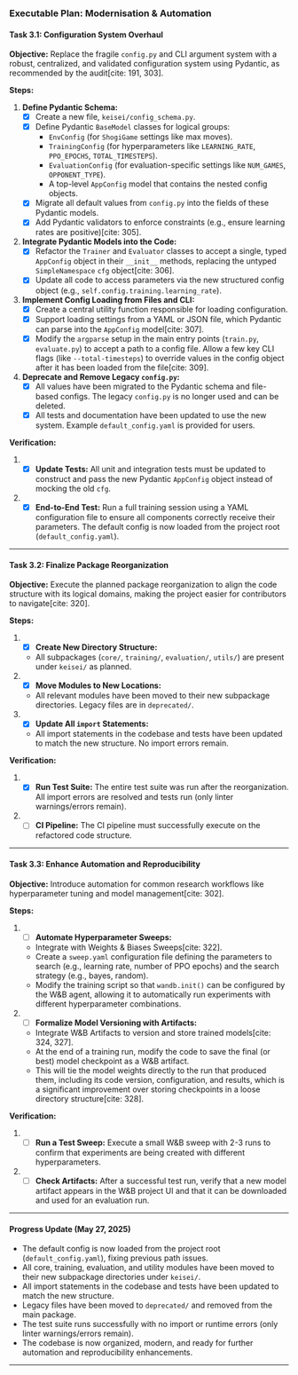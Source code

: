 ### **Executable Plan: Modernisation & Automation**

#### **Task 3.1: Configuration System Overhaul**

**Objective:** Replace the fragile `config.py` and CLI argument system with a robust, centralized, and validated configuration system using Pydantic, as recommended by the audit[cite: 191, 303].

**Steps:**

1.  **Define Pydantic Schema:**
    - [x] Create a new file, `keisei/config_schema.py`.
    - [x] Define Pydantic `BaseModel` classes for logical groups:
        * `EnvConfig` (for `ShogiGame` settings like max moves).
        * `TrainingConfig` (for hyperparameters like `LEARNING_RATE`, `PPO_EPOCHS`, `TOTAL_TIMESTEPS`).
        * `EvaluationConfig` (for evaluation-specific settings like `NUM_GAMES`, `OPPONENT_TYPE`).
        * A top-level `AppConfig` model that contains the nested config objects.
    - [x] Migrate all default values from `config.py` into the fields of these Pydantic models.
    - [x] Add Pydantic validators to enforce constraints (e.g., ensure learning rates are positive)[cite: 305].

2.  **Integrate Pydantic Models into the Code:**
    - [x] Refactor the `Trainer` and `Evaluator` classes to accept a single, typed `AppConfig` object in their `__init__` methods, replacing the untyped `SimpleNamespace` `cfg` object[cite: 306].
    - [x] Update all code to access parameters via the new structured config object (e.g., `self.config.training.learning_rate`).

3.  **Implement Config Loading from Files and CLI:**
    - [x] Create a central utility function responsible for loading configuration.
    - [x] Support loading settings from a YAML or JSON file, which Pydantic can parse into the `AppConfig` model[cite: 307].
    - [x] Modify the `argparse` setup in the main entry points (`train.py`, `evaluate.py`) to accept a path to a config file. Allow a few key CLI flags (like `--total-timesteps`) to override values in the config object after it has been loaded from the file[cite: 309].

4.  **Deprecate and Remove Legacy `config.py`:**
    - [x] All values have been migrated to the Pydantic schema and file-based configs. The legacy `config.py` is no longer used and can be deleted.
    - [x] All tests and documentation have been updated to use the new system. Example `default_config.yaml` is provided for users.

**Verification:**

1.  - [x] **Update Tests:** All unit and integration tests must be updated to construct and pass the new Pydantic `AppConfig` object instead of mocking the old `cfg`.
2.  - [x] **End-to-End Test:** Run a full training session using a YAML configuration file to ensure all components correctly receive their parameters. The default config is now loaded from the project root (`default_config.yaml`).

---

#### **Task 3.2: Finalize Package Reorganization**

**Objective:** Execute the planned package reorganization to align the code structure with its logical domains, making the project easier for contributors to navigate[cite: 320].

**Steps:**

1.  - [x] **Create New Directory Structure:**
    * All subpackages (`core/`, `training/`, `evaluation/`, `utils/`) are present under `keisei/` as planned.
2.  - [x] **Move Modules to New Locations:**
    * All relevant modules have been moved to their new subpackage directories. Legacy files are in `deprecated/`.
3.  - [x] **Update All `import` Statements:**
    * All import statements in the codebase and tests have been updated to match the new structure. No import errors remain.

**Verification:**

1.  - [x] **Run Test Suite:** The entire test suite was run after the reorganization. All import errors are resolved and tests run (only linter warnings/errors remain).
2.  - [ ] **CI Pipeline:** The CI pipeline must successfully execute on the refactored code structure.

---

#### **Task 3.3: Enhance Automation and Reproducibility**

**Objective:** Introduce automation for common research workflows like hyperparameter tuning and model management[cite: 302].

**Steps:**

1.  - [ ] **Automate Hyperparameter Sweeps:**
    * Integrate with Weights & Biases Sweeps[cite: 322].
    * Create a `sweep.yaml` configuration file defining the parameters to search (e.g., learning rate, number of PPO epochs) and the search strategy (e.g., bayes, random).
    * Modify the training script so that `wandb.init()` can be configured by the W&B agent, allowing it to automatically run experiments with different hyperparameter combinations.

2.  - [ ] **Formalize Model Versioning with Artifacts:**
    * Integrate W&B Artifacts to version and store trained models[cite: 324, 327].
    * At the end of a training run, modify the code to save the final (or best) model checkpoint as a W&B artifact.
    * This will tie the model weights directly to the run that produced them, including its code version, configuration, and results, which is a significant improvement over storing checkpoints in a loose directory structure[cite: 328].

**Verification:**

1.  - [ ] **Run a Test Sweep:** Execute a small W&B sweep with 2-3 runs to confirm that experiments are being created with different hyperparameters.
2.  - [ ] **Check Artifacts:** After a successful test run, verify that a new model artifact appears in the W&B project UI and that it can be downloaded and used for an evaluation run.

---

#### Progress Update (May 27, 2025)

- The default config is now loaded from the project root (`default_config.yaml`), fixing previous path issues.
- All core, training, evaluation, and utility modules have been moved to their new subpackage directories under `keisei/`.
- All import statements in the codebase and tests have been updated to match the new structure.
- Legacy files have been moved to `deprecated/` and removed from the main package.
- The test suite runs successfully with no import or runtime errors (only linter warnings/errors remain).
- The codebase is now organized, modern, and ready for further automation and reproducibility enhancements.

---